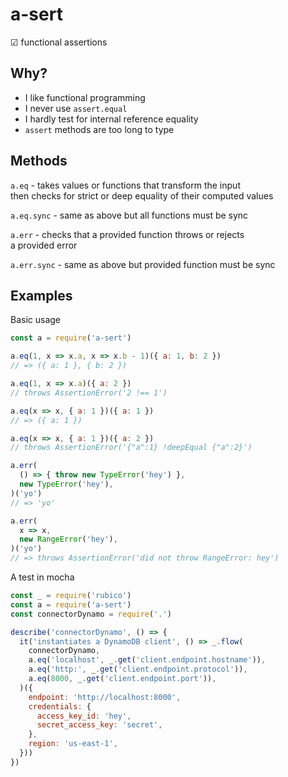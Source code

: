 # a-sert
☑ functional assertions

## Why?
- I like functional programming
- I never use `assert.equal`
- I hardly test for internal reference equality
- `assert` methods are too long to type

## Methods
`a.eq` - takes values or functions that transform the input  
then checks for strict or deep equality of their computed values

`a.eq.sync` - same as above but all functions must be sync

`a.err` - checks that a provided function throws or rejects  
a provided error

`a.err.sync` - same as above but provided function must be sync

## Examples
Basic usage
```javascript
const a = require('a-sert')

a.eq(1, x => x.a, x => x.b - 1)({ a: 1, b: 2 })
// => ({ a: 1 }, { b: 2 })

a.eq(1, x => x.a)({ a: 2 })
// throws AssertionError('2 !== 1')

a.eq(x => x, { a: 1 })({ a: 1 })
// => ({ a: 1 })

a.eq(x => x, { a: 1 })({ a: 2 })
// throws AssertionError('{"a":1} !deepEqual {"a":2}')

a.err(
  () => { throw new TypeError('hey') },
  new TypeError('hey'),
)('yo')
// => 'yo'

a.err(
  x => x,
  new RangeError('hey'),
)('yo')
// => throws AssertionError('did not throw RangeError: hey')
```

A test in mocha
```javascript
const _ = require('rubico')
const a = require('a-sert')
const connectorDynamo = require('.')

describe('connectorDynamo', () => {
  it('instantiates a DynamoDB client', () => _.flow(
    connectorDynamo,
    a.eq('localhost', _.get('client.endpoint.hostname')),
    a.eq('http:', _.get('client.endpoint.protocol')),
    a.eq(8000, _.get('client.endpoint.port')),
  )({
    endpoint: 'http://localhost:8000',
    credentials: {
      access_key_id: 'hey',
      secret_access_key: 'secret',
    },
    region: 'us-east-1',
  }))
})
```
